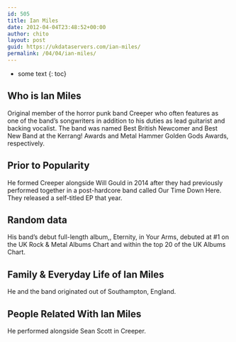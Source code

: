 ```yaml
---
id: 505
title: Ian Miles
date: 2012-04-04T23:48:52+00:00
author: chito
layout: post
guid: https://ukdataservers.com/ian-miles/
permalink: /04/04/ian-miles/
---
```


* some text
{: toc}


## Who is  Ian Miles
                  
                  
                  
Original member of the horror punk band Creeper who often features as one of the band&#8217;s songwriters in addition to his duties as lead guitarist and backing vocalist. The band was named Best British Newcomer and Best New Band at the Kerrang! Awards and Metal Hammer Golden Gods Awards, respectively.
                  
                
                
                
## Prior to Popularity 
                  
                  
                  
He formed Creeper alongside Will Gould in 2014 after they had previously performed together in a post-hardcore band called Our Time Down Here. They released a self-titled EP that year.
                  
                
                
                
## Random data 
                  
                  
                  
His band&#8217;s debut full-length album,, Eternity, in Your Arms, debuted at #1 on the UK Rock & Metal Albums Chart and within the top 20 of the UK Albums Chart.
                  
                
                
                
## Family & Everyday Life of Ian Miles
                  
                  
                  
He and the band originated out of Southampton, England.
                  
                
                
                
## People Related With  Ian Miles
                  
                  
                  
He performed alongside Sean Scott in Creeper.
                  
                
              
            
          
          
          
    
    
  
